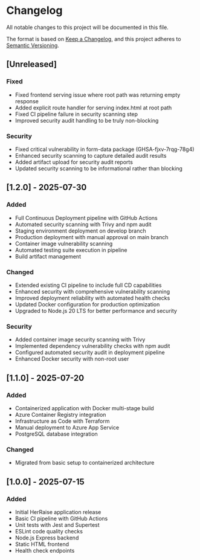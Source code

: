 # Changelog

All notable changes to this project will be documented in this file.

The format is based on [Keep a Changelog](https://keepachangelog.com/en/1.0.0/),
and this project adheres to [Semantic Versioning](https://semver.org/spec/v2.0.0.html).

## [Unreleased]

### Fixed
- Fixed frontend serving issue where root path was returning empty response
- Added explicit route handler for serving index.html at root path
- Fixed CI pipeline failure in security scanning step
- Improved security audit handling to be truly non-blocking

### Security
- Fixed critical vulnerability in form-data package (GHSA-fjxv-7rqg-78g4)
- Enhanced security scanning to capture detailed audit results
- Added artifact upload for security audit reports
- Updated security scanning to be informational rather than blocking

## [1.2.0] - 2025-07-30

### Added
- Full Continuous Deployment pipeline with GitHub Actions
- Automated security scanning with Trivy and npm audit
- Staging environment deployment on develop branch
- Production deployment with manual approval on main branch
- Container image vulnerability scanning
- Automated testing suite execution in pipeline
- Build artifact management

### Changed
- Extended existing CI pipeline to include full CD capabilities
- Enhanced security with comprehensive vulnerability scanning
- Improved deployment reliability with automated health checks
- Updated Docker configuration for production optimization
- Upgraded to Node.js 20 LTS for better performance and security

### Security
- Added container image security scanning with Trivy
- Implemented dependency vulnerability checks with npm audit
- Configured automated security audit in deployment pipeline
- Enhanced Docker security with non-root user

## [1.1.0] - 2025-07-20

### Added
- Containerized application with Docker multi-stage build
- Azure Container Registry integration
- Infrastructure as Code with Terraform
- Manual deployment to Azure App Service
- PostgreSQL database integration

### Changed
- Migrated from basic setup to containerized architecture

## [1.0.0] - 2025-07-15

### Added
- Initial HerRaise application release
- Basic CI pipeline with GitHub Actions
- Unit tests with Jest and Supertest
- ESLint code quality checks
- Node.js Express backend
- Static HTML frontend
- Health check endpoints